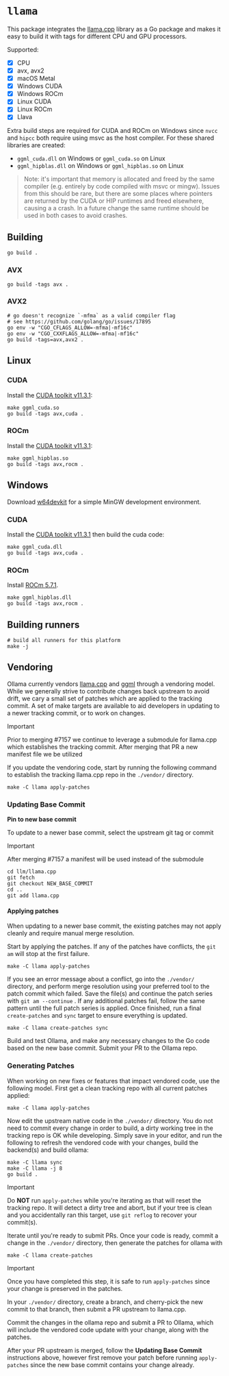 # `llama`

This package integrates the [llama.cpp](https://github.com/ggerganov/llama.cpp) library as a Go package and makes it easy to build it with tags for different CPU and GPU processors.

Supported:

- [x] CPU
- [x] avx, avx2
- [x] macOS Metal
- [x] Windows CUDA
- [x] Windows ROCm
- [x] Linux CUDA
- [x] Linux ROCm
- [x] Llava

Extra build steps are required for CUDA and ROCm on Windows since `nvcc` and `hipcc` both require using msvc as the host compiler. For these shared libraries are created:

- `ggml_cuda.dll` on Windows or `ggml_cuda.so` on Linux
- `ggml_hipblas.dll` on Windows or `ggml_hipblas.so` on Linux

> Note: it's important that memory is allocated and freed by the same compiler (e.g. entirely by code compiled with msvc or mingw). Issues from this should be rare, but there are some places where pointers are returned by the CUDA or HIP runtimes and freed elsewhere, causing a a crash. In a future change the same runtime should be used in both cases to avoid crashes.

## Building

```
go build .
```

### AVX

```shell
go build -tags avx .
```

### AVX2

```shell
# go doesn't recognize `-mfma` as a valid compiler flag
# see https://github.com/golang/go/issues/17895
go env -w "CGO_CFLAGS_ALLOW=-mfma|-mf16c"
go env -w "CGO_CXXFLAGS_ALLOW=-mfma|-mf16c"
go build -tags=avx,avx2 .
```

## Linux

### CUDA

Install the [CUDA toolkit v11.3.1](https://developer.nvidia.com/cuda-11-3-1-download-archive):

```shell
make ggml_cuda.so
go build -tags avx,cuda .
```

### ROCm

Install the [CUDA toolkit v11.3.1](https://developer.nvidia.com/cuda-11-3-1-download-archive):

```shell
make ggml_hipblas.so
go build -tags avx,rocm .
```

## Windows

Download [w64devkit](https://github.com/skeeto/w64devkit/releases/latest) for a simple MinGW development environment.

### CUDA

Install the [CUDA toolkit v11.3.1](https://developer.nvidia.com/cuda-11-3-1-download-archive) then build the cuda code:

```shell
make ggml_cuda.dll
go build -tags avx,cuda .
```

### ROCm

Install [ROCm 5.7.1](https://rocm.docs.amd.com/en/docs-5.7.1/).

```shell
make ggml_hipblas.dll
go build -tags avx,rocm .
```

## Building runners

```shell
# build all runners for this platform
make -j
```

## Vendoring

Ollama currently vendors [llama.cpp](https://github.com/ggerganov/llama.cpp/) and [ggml](https://github.com/ggerganov/ggml) through a vendoring model.  While we generally strive to contribute changes back upstream to avoid drift, we cary a small set of patches which are applied to the tracking commit.  A set of make targets are available to aid developers in updating to a newer tracking commit, or to work on changes.

> [!IMPORTANT]
> Prior to merging #7157 we continue to leverage a submodule for llama.cpp which establishes the tracking commit.  After merging that PR a new manifest file we be utilized

If you update the vendoring code, start by running the following command to establish the tracking llama.cpp repo in the `./vendor/` directory.

```
make -C llama apply-patches
```

### Updating Base Commit

**Pin to new base commit**

To update to a newer base commit, select the upstream git tag or commit

> [!IMPORTANT]
> After merging #7157 a manifest will be used instead of the submodule

```
cd llm/llama.cpp
git fetch
git checkout NEW_BASE_COMMIT
cd ..
git add llama.cpp
```

#### Applying patches

When updating to a newer base commit, the existing patches may not apply cleanly and require manual merge resolution.

Start by applying the patches.  If any of the patches have conflicts, the `git am` will stop at the first failure.

```
make -C llama apply-patches
```

If you see an error message about a conflict, go into the `./vendor/` directory, and perform merge resolution using your preferred tool to the patch commit which failed.  Save the file(s) and continue the patch series with `git am --continue` .  If any additional patches fail, follow the same pattern until the full patch series is applied.  Once finished, run a final `create-patches` and `sync` target to ensure everything is updated.

```
make -C llama create-patches sync
```

Build and test Ollama, and make any necessary changes to the Go code based on the new base commit.  Submit your PR to the Ollama repo.

### Generating Patches

When working on new fixes or features that impact vendored code, use the following model.  First get a clean tracking repo with all current patches applied:

```
make -C llama apply-patches
```

Now edit the upstream native code in the `./vendor/` directory.  You do not need to commit every change in order to build, a dirty working tree in the tracking repo is OK while developing.  Simply save in your editor, and run the following to refresh the vendored code with your changes, build the backend(s) and build ollama:

```
make -C llama sync
make -C llama -j 8
go build .
```

> [!IMPORTANT]
> Do **NOT** run `apply-patches` while you're iterating as that will reset the tracking repo.  It will detect a dirty tree and abort, but if your tree is clean and you accidentally ran this target, use `git reflog` to recover your commit(s).

Iterate until you're ready to submit PRs.  Once your code is ready, commit a change in the `./vendor/` directory, then generate the patches for ollama with

```
make -C llama create-patches
```

> [!IMPORTANT]
> Once you have completed this step, it is safe to run `apply-patches` since your change is preserved in the patches.

In your `./vendor/` directory, create a branch, and cherry-pick the new commit to that branch, then submit a PR upstream to llama.cpp.

Commit the changes in the ollama repo and submit a PR to Ollama, which will include the vendored code update with your change, along with the patches.

After your PR upstream is merged, follow the **Updating Base Commit** instructions above, however first remove your patch before running `apply-patches` since the new base commit contains your change already.
